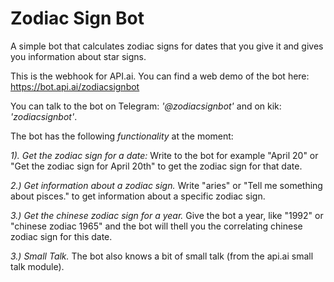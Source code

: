 # Zodiac Sign Bot #
A simple bot that calculates zodiac signs for dates that you give it and gives you information about star signs.

This is the webhook for API.ai. You can find a web demo of the bot here: https://bot.api.ai/zodiacsignbot

You can talk to the bot on Telegram: _'@zodiacsignbot'_ and on kik: _'zodiacsignbot'_.


The bot has the following *functionality* at the moment: 

_1). Get the zodiac sign for a date:_
Write to the bot for example "April 20" or "Get the zodiac sign for April 20th" to get the zodiac sign for that date. 

_2.) Get information about a zodiac sign._
Write "aries" or "Tell me something about pisces." to get information about a specific zodiac sign.

_3.) Get the chinese zodiac sign for a year._
Give the bot a year, like "1992" or "chinese zodiac 1965" and the bot will thell you the correlating chinese zodiac sign for this date.

_3.) Small Talk._
The bot also knows a bit of small talk (from the api.ai small talk module).